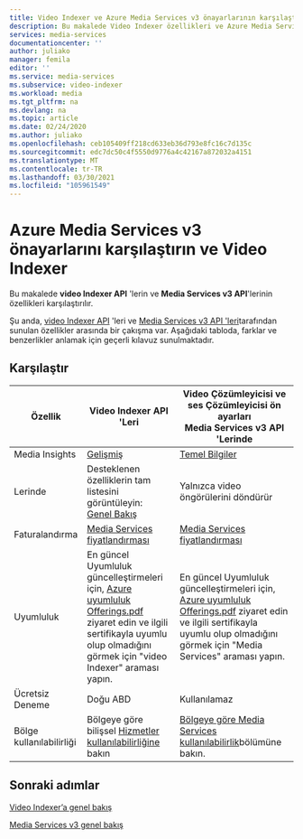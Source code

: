 ```yaml
---
title: Video Indexer ve Azure Media Services v3 önayarlarının karşılaştırması
description: Bu makalede Video Indexer özellikleri ve Azure Media Services v3 önayarları karşılaştırılır.
services: media-services
documentationcenter: ''
author: juliako
manager: femila
editor: ''
ms.service: media-services
ms.subservice: video-indexer
ms.workload: media
ms.tgt_pltfrm: na
ms.devlang: na
ms.topic: article
ms.date: 02/24/2020
ms.author: juliako
ms.openlocfilehash: ceb105409ff218cd633eb36d793e8fc16c7d135c
ms.sourcegitcommit: edc7dc50c4f5550d9776a4c42167a872032a4151
ms.translationtype: MT
ms.contentlocale: tr-TR
ms.lasthandoff: 03/30/2021
ms.locfileid: "105961549"
---
```

# <a name="compare-azure-media-services-v3-presets-and-video-indexer"></a>Azure Media Services v3 önayarlarını karşılaştırın ve Video Indexer 

Bu makalede **video Indexer API** 'lerin ve **Media Services v3 API**'lerinin özellikleri karşılaştırılır. 

Şu anda, [video Indexer API](https://api-portal.videoindexer.ai/) 'leri ve [Media Services v3 API 'leri](https://github.com/Azure/azure-rest-api-specs/blob/master/specification/mediaservices/resource-manager/Microsoft.Media/stable/2018-07-01/Encoding.json)tarafından sunulan özellikler arasında bir çakışma var. Aşağıdaki tabloda, farklar ve benzerlikler anlamak için geçerli kılavuz sunulmaktadır. 

## <a name="compare"></a>Karşılaştır

|Özellik|Video Indexer API 'Leri |Video Çözümleyicisi ve ses Çözümleyicisi ön ayarları<br/>Media Services v3 API 'Lerinde|
|---|---|---|
|Media Insights|[Gelişmiş](video-indexer-output-json-v2.md) |[Temel Bilgiler](../latest/analyze-video-audio-files-concept.md)|
|Lerinde|Desteklenen özelliklerin tam listesini görüntüleyin: <br/> [Genel Bakış](video-indexer-overview.md)|Yalnızca video öngörülerini döndürür|
|Faturalandırma|[Media Services fiyatlandırması](https://azure.microsoft.com/pricing/details/media-services/#analytics)|[Media Services fiyatlandırması](https://azure.microsoft.com/pricing/details/media-services/#analytics)|
|Uyumluluk|En güncel Uyumluluk güncelleştirmeleri için, [Azure uyumluluk Offerings.pdf](https://gallery.technet.microsoft.com/Overview-of-Azure-c1be3942/file/178110/23/Microsoft%20Azure%20Compliance%20Offerings.pdf) ziyaret edin ve ilgili sertifikayla uyumlu olup olmadığını görmek için "video Indexer" araması yapın.|En güncel Uyumluluk güncelleştirmeleri için, [Azure uyumluluk Offerings.pdf](https://gallery.technet.microsoft.com/Overview-of-Azure-c1be3942/file/178110/23/Microsoft%20Azure%20Compliance%20Offerings.pdf) ziyaret edin ve ilgili sertifikayla uyumlu olup olmadığını görmek için "Media Services" araması yapın.|
|Ücretsiz Deneme|Doğu ABD|Kullanılamaz|
|Bölge kullanılabilirliği|Bölgeye göre bilişsel [Hizmetler kullanılabilirliğine](https://azure.microsoft.com/global-infrastructure/services/?products=cognitive-services) bakın|[Bölgeye göre Media Services kullanılabilirlik](https://azure.microsoft.com/global-infrastructure/services/?products=media-services)bölümüne bakın.|

## <a name="next-steps"></a>Sonraki adımlar

[Video Indexer’a genel bakış](video-indexer-overview.md)

[Media Services v3 genel bakış](../latest/media-services-overview.md)
